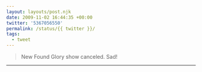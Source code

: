 ```yaml
---
layout: layouts/post.njk
date: 2009-11-02 16:44:35 +00:00
twitter: '5367056550'
permalink: /status/{{ twitter }}/
tags: 
  - tweet
---
```


> New Found Glory show canceled. Sad!

---
